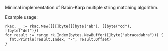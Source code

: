 Minimal implementation of Rabin-Karp multiple string matching algorithm. 

Example usage:

    rkac, _ := rkac.New([][]byte{[]byte("ab"), []byte("cd"), []byte("def")})
	for result := range rk.Index(bytes.NewBuffer([]byte("abracadabra"))) {
	  fmt.Println(result.Index, "-", result.Offset)
	}
